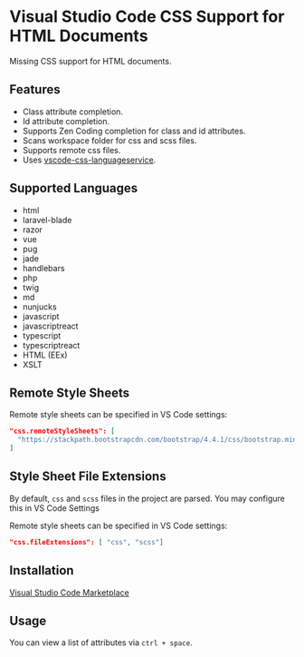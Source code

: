 # Visual Studio Code CSS Support for HTML Documents

Missing CSS support for HTML documents.

## Features

- Class attribute completion.
- Id attribute completion.
- Supports Zen Coding completion for class and id attributes.
- Scans workspace folder for css and scss files.
- Supports remote css files.
- Uses [vscode-css-languageservice](https://github.com/Microsoft/vscode-css-languageservice).

## Supported Languages

- html
- laravel-blade
- razor
- vue
- pug
- jade
- handlebars
- php
- twig
- md
- nunjucks
- javascript
- javascriptreact
- typescript
- typescriptreact
- HTML (EEx)
- XSLT

## Remote Style Sheets

Remote style sheets can be specified in VS Code settings:

```json
"css.remoteStyleSheets": [
  "https://stackpath.bootstrapcdn.com/bootstrap/4.4.1/css/bootstrap.min.css"
]
```

## Style Sheet File Extensions

By default, `css` and `scss` files in the project are parsed. You may configure this in VS Code Settings

Remote style sheets can be specified in VS Code settings:

```json
"css.fileExtensions": [ "css", "scss"]
```

## Installation

[Visual Studio Code Marketplace](https://marketplace.visualstudio.com/items?itemName=ecmel.vscode-html-css)

## Usage

You can view a list of attributes via `ctrl + space`.
